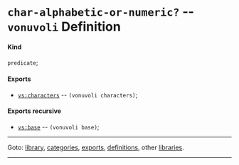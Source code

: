 

<a id='definition__vonuvoli__char-alphabetic-or-numeric_3f'></a>

# `char-alphabetic-or-numeric?` -- `vonuvoli` Definition


<a id='definition__vonuvoli__char-alphabetic-or-numeric_3f__kind'></a>

#### Kind

`predicate`;


<a id='definition__vonuvoli__char-alphabetic-or-numeric_3f__exports'></a>

#### Exports

 * [`vs:characters`](../../vonuvoli/exports/vs_3a_characters.md#export__vonuvoli__vs_3a_characters) -- `(vonuvoli characters)`;


<a id='definition__vonuvoli__char-alphabetic-or-numeric_3f__exports-recursive'></a>

#### Exports recursive

 * [`vs:base`](../../vonuvoli/exports/vs_3a_base.md#export__vonuvoli__vs_3a_base) -- `(vonuvoli base)`;

----

Goto: [library](../../vonuvoli/_index.md#library__vonuvoli), [categories](../../vonuvoli/categories/_index.md#toc__vonuvoli__categories), [exports](../../vonuvoli/exports/_index.md#toc__vonuvoli__exports), [definitions](../../vonuvoli/definitions/_index.md#toc__vonuvoli__definitions), other [libraries](../../_libraries.md#toc__libraries).

----

